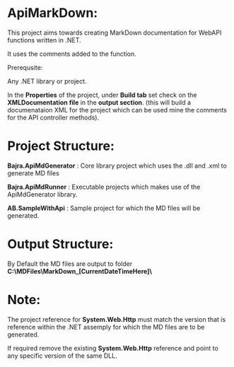 # ApiMarkDown:

This project aims towards creating MarkDown documentation for WebAPI functions written in .NET.

It uses the comments added to the function.

Prerequsite:

Any .NET library or project.

In the **Properties** of the project, under **Build tab** set check on the **XMLDocumentation file** in the **output section**.
(this will build a documenataion XML for the project which can be used mine the comments for the API controller methods).

# Project Structure:

**Bajra.ApiMdGenerator** : Core library project which uses the .dll and .xml to generate MD files

**Bajra.ApiMdRunner**    : Executable projects which makes use of the ApiMdGenerator library.

**AB.SampleWithApi**     : Sample project for which the MD files will be generated.

# Output Structure:

 By Default the MD files are output to folder **C:\MDFiles\MarkDown_[CurrentDateTimeHere]\\**

# Note:

The project reference for **System.Web.Http** must match the version that is reference within the .NET assemply for which the MD files are to be generated.

If required remove the existing **System.Web.Http** reference and point to any specific version of the same DLL.